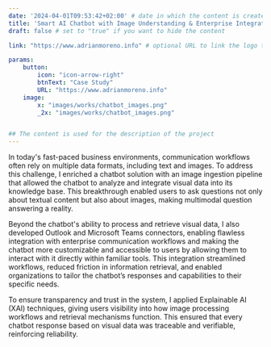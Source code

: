 ```yaml
---
date: '2024-04-01T09:53:42+02:00' # date in which the content is created - defaults to "today"
title: 'Smart AI Chatbot with Image Understanding & Enterprise Integration'
draft: false # set to "true" if you want to hide the content

link: "https://www.adrianmoreno.info" # optional URL to link the logo to

params:
    button:
        icon: "icon-arrow-right"
        btnText: "Case Study"
        URL: "https://www.adrianmoreno.info"
    image:  
        x: "images/works/chatbot_images.png"
        _2x: "images/works/chatbot_images.png"


## The content is used for the description of the project
---
```


In today's fast-paced business environments, communication workflows often rely on multiple data formats, including text and images. To address this challenge, I enriched a chatbot solution with an image ingestion pipeline that allowed the chatbot to analyze and integrate visual data into its knowledge base. This breakthrough enabled users to ask questions not only about textual content but also about images, making multimodal question answering a reality.

Beyond the chatbot's ability to process and retrieve visual data, I also developed Outlook and Microsoft Teams connectors, enabling flawless integration with enterprise communication workflows and making the chatbot more customizable and accessible to users by allowing them to interact with it directly within familiar tools. This integration streamlined workflows, reduced friction in information retrieval, and enabled organizations to tailor the chatbot’s responses and capabilities to their specific needs.

To ensure transparency and trust in the system, I applied Explainable AI (XAI) techniques, giving users visibility into how image processing workflows and retrieval mechanisms function. This ensured that every chatbot response based on visual data was traceable and verifiable, reinforcing reliability.
